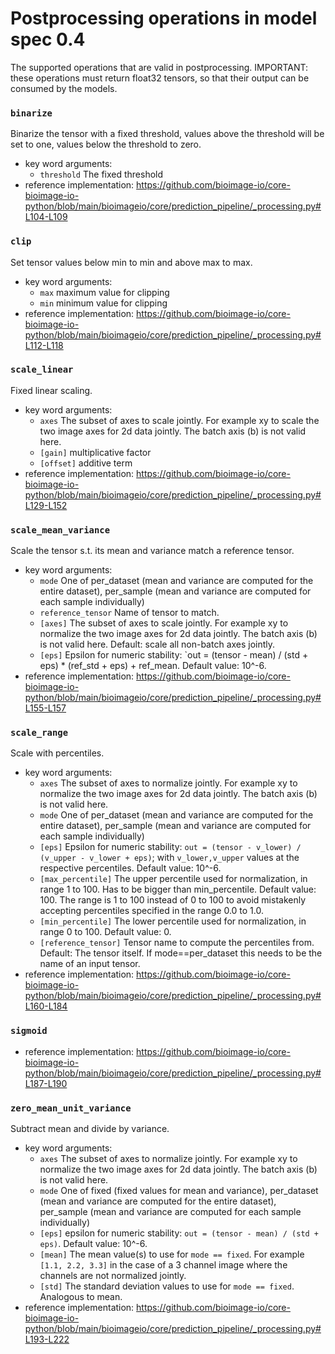 # Postprocessing operations in model spec 0.4
The supported operations that are valid in postprocessing. IMPORTANT: these operations must return float32 tensors, so that their output can be consumed by the models.
### `binarize`
Binarize the tensor with a fixed threshold, values above the threshold will be set to one, values below the threshold to zero.
- key word arguments:
  - `threshold` The fixed threshold
- reference implementation: https://github.com/bioimage-io/core-bioimage-io-python/blob/main/bioimageio/core/prediction_pipeline/_processing.py#L104-L109
### `clip`
Set tensor values below min to min and above max to max.
- key word arguments:
  - `max` maximum value for clipping
  - `min` minimum value for clipping
- reference implementation: https://github.com/bioimage-io/core-bioimage-io-python/blob/main/bioimageio/core/prediction_pipeline/_processing.py#L112-L118
### `scale_linear`
Fixed linear scaling.
- key word arguments:
  - `axes` The subset of axes to scale jointly. For example xy to scale the two image axes for 2d data jointly. The batch axis (b) is not valid here.
  - `[gain]` multiplicative factor
  - `[offset]` additive term
- reference implementation: https://github.com/bioimage-io/core-bioimage-io-python/blob/main/bioimageio/core/prediction_pipeline/_processing.py#L129-L152
### `scale_mean_variance`
Scale the tensor s.t. its mean and variance match a reference tensor.
- key word arguments:
  - `mode` One of per_dataset (mean and variance are computed for the entire dataset), per_sample (mean and variance are computed for each sample individually)
  - `reference_tensor` Name of tensor to match.
  - `[axes]` The subset of axes to scale jointly. For example xy to normalize the two image axes for 2d data jointly. The batch axis (b) is not valid here. Default: scale all non-batch axes jointly.
  - `[eps]` Epsilon for numeric stability: `out  = (tensor - mean) / (std + eps) * (ref_std + eps) + ref_mean. Default value: 10^-6.
- reference implementation: https://github.com/bioimage-io/core-bioimage-io-python/blob/main/bioimageio/core/prediction_pipeline/_processing.py#L155-L157
### `scale_range`
Scale with percentiles.
- key word arguments:
  - `axes` The subset of axes to normalize jointly. For example xy to normalize the two image axes for 2d data jointly. The batch axis (b) is not valid here.
  - `mode` One of per_dataset (mean and variance are computed for the entire dataset), per_sample (mean and variance are computed for each sample individually)
  - `[eps]` Epsilon for numeric stability: `out = (tensor - v_lower) / (v_upper - v_lower + eps)`; with `v_lower,v_upper` values at the respective percentiles. Default value: 10^-6.
  - `[max_percentile]` The upper percentile used for normalization, in range 1 to 100. Has to be bigger than min_percentile. Default value: 100. The range is 1 to 100 instead of 0 to 100 to avoid mistakenly accepting percentiles specified in the range 0.0 to 1.0.
  - `[min_percentile]` The lower percentile used for normalization, in range 0 to 100. Default value: 0.
  - `[reference_tensor]` Tensor name to compute the percentiles from. Default: The tensor itself. If mode==per_dataset this needs to be the name of an input tensor.
- reference implementation: https://github.com/bioimage-io/core-bioimage-io-python/blob/main/bioimageio/core/prediction_pipeline/_processing.py#L160-L184
### `sigmoid`

- reference implementation: https://github.com/bioimage-io/core-bioimage-io-python/blob/main/bioimageio/core/prediction_pipeline/_processing.py#L187-L190
### `zero_mean_unit_variance`
Subtract mean and divide by variance.
- key word arguments:
  - `axes` The subset of axes to normalize jointly. For example xy to normalize the two image axes for 2d data jointly. The batch axis (b) is not valid here.
  - `mode` One of fixed (fixed values for mean and variance), per_dataset (mean and variance are computed for the entire dataset), per_sample (mean and variance are computed for each sample individually)
  - `[eps]` epsilon for numeric stability: `out = (tensor - mean) / (std + eps)`. Default value: 10^-6.
  - `[mean]` The mean value(s) to use for `mode == fixed`. For example `[1.1, 2.2, 3.3]` in the case of a 3 channel image where the channels are not normalized jointly.
  - `[std]` The standard deviation values to use for `mode == fixed`. Analogous to mean.
- reference implementation: https://github.com/bioimage-io/core-bioimage-io-python/blob/main/bioimageio/core/prediction_pipeline/_processing.py#L193-L222
